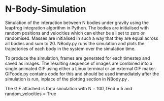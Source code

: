 # N-Body-Simulation
Simulation of the interaction between N bodies under gravity using the leapfrog integration algorithm in Python. The bodies are initialised with random positions and velocities which can either be all set to zero or randomised. Masses are initialised in such a way that they are equal across all bodies and sum to 20. NBody.py runs the simulation and plots the trajectories of each body in the system over the simulation time.  

To produce the simulation, frames are generated for each timestep and saved as images. The resulting sequence of images are combined into a single animated GIF using either a Linux terminal or an external GIF maker. GIFcode.py contains code for this and should be used immediately after the simulation is run, inplace of the plotting section in NBody.py . 

The GIF attached is for a simulation with N = 100, tEnd = 5 and random_velocities = True
